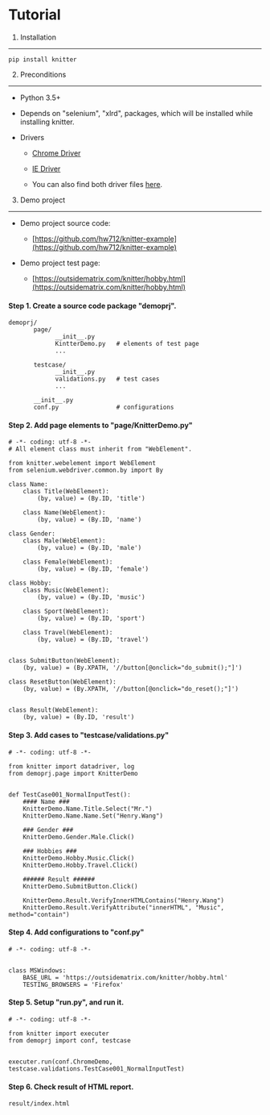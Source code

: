 Tutorial
=======================================================================

1. Installation
-----------------------------------------------------------------------

    pip install knitter


2. Preconditions
-----------------------------------------------------------------------

+ Python 3.5+

+ Depends on "selenium", "xlrd", packages, which will be installed while installing knitter.

+ Drivers

    - [Chrome Driver](http://chromedriver.storage.googleapis.com/index.html)

    - [IE Driver](http://selenium-release.storage.googleapis.com/index.html)

    - You can also find both driver files [here](https://github.com/hw712/knitter-example/tree/master/driver).



3. Demo project
-----------------------------------------------------------------------

+ Demo project source code:

    - [https://github.com/hw712/knitter-example](https://github.com/hw712/knitter-example)

+ Demo project test page:

    - [https://outsidematrix.com/knitter/hobby.html](https://outsidematrix.com/knitter/hobby.html)


#### Step 1. Create a source code package "demoprj".


    demoprj/
           page/
                 __init__.py
                 KintterDemo.py   # elements of test page
                 ...
           
           testcase/
                 __init__.py
                 validations.py   # test cases
                 ...
           
           __init__.py
           conf.py                # configurations


#### Step 2. Add page elements to "page/KnitterDemo.py"


    # -*- coding: utf-8 -*-
    # All element class must inherit from "WebElement".

    from knitter.webelement import WebElement
    from selenium.webdriver.common.by import By
    
    class Name:
        class Title(WebElement):
            (by, value) = (By.ID, 'title')
        
        class Name(WebElement):
            (by, value) = (By.ID, 'name')
    
    class Gender:
        class Male(WebElement):
            (by, value) = (By.ID, 'male')
        
        class Female(WebElement):
            (by, value) = (By.ID, 'female')
    
    class Hobby:
        class Music(WebElement):
            (by, value) = (By.ID, 'music')
        
        class Sport(WebElement):
            (by, value) = (By.ID, 'sport')
        
        class Travel(WebElement):
            (by, value) = (By.ID, 'travel')
    
    
    class SubmitButton(WebElement):
        (by, value) = (By.XPATH, '//button[@onclick="do_submit();"]')
    
    class ResetButton(WebElement):
        (by, value) = (By.XPATH, '//button[@onclick="do_reset();"]')
    
    
    class Result(WebElement):
        (by, value) = (By.ID, 'result')




#### Step 3. Add cases to "testcase/validations.py"

    # -*- coding: utf-8 -*-
    
    from knitter import datadriver, log
    from demoprj.page import KnitterDemo
    
    
    def TestCase001_NormalInputTest():
        #### Name ###
        KnitterDemo.Name.Title.Select("Mr.")
        KnitterDemo.Name.Name.Set("Henry.Wang")
        
        ### Gender ###
        KnitterDemo.Gender.Male.Click()
        
        ### Hobbies ###
        KnitterDemo.Hobby.Music.Click()
        KnitterDemo.Hobby.Travel.Click()
        
        ###### Result ######
        KnitterDemo.SubmitButton.Click()
        
        KnitterDemo.Result.VerifyInnerHTMLContains("Henry.Wang")
        KnitterDemo.Result.VerifyAttribute("innerHTML", "Music", method="contain")
        



#### Step 4. Add configurations to "conf.py"

    # -*- coding: utf-8 -*-
    
    
    class MSWindows:
        BASE_URL = 'https://outsidematrix.com/knitter/hobby.html'
        TESTING_BROWSERS = 'Firefox'




#### Step 5. Setup "run.py", and run it.

    # -*- coding: utf-8 -*-
    
    from knitter import executer
    from demoprj import conf, testcase
    
    
    executer.run(conf.ChromeDemo, testcase.validations.TestCase001_NormalInputTest)




#### Step 6. Check result of HTML report.

    result/index.html
    




